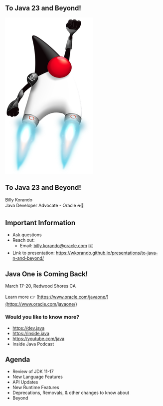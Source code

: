 ## To Java 23 and Beyond!

![](images/duke-rocket.png)

>>

## To Java 23 and Beyond!

Billy Korando 
<br/>
Java Developer Advocate - Oracle ☕️🥑
<br/>

>>

## Important Information

* Ask questions
* Reach out: 
    * Email: billy.korando@oracle.com ✉️
* Link to presentation: https://wkorando.github.io/presentations/to-java-n-and-beyond/

>>

## Java One is Coming Back!

March 17-20, Redwood Shores CA<br/>
<br/>
Learn more 👉 [https://www.oracle.com/javaone/](https://www.oracle.com/javaone/)

>>

### Would you like to know more?

* https://dev.java
* https://inside.java
* https://youtube.com/java 
* Inside Java Podcast

>>

## Agenda
* Review of JDK 11-17
* New Language Features
* API Updates
* New Runtime Features
* Deprecations, Removals, & other changes to know about
* Beyond